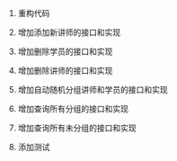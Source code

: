 1. 重构代码

2. 增加添加新讲师的接口和实现

3. 增加删除学员的接口和实现

4. 增加删除讲师的接口和实现

5. 增加自动随机分组讲师和学员的接口和实现

6. 增加查询所有分组的接口和实现

7. 增加查询所有未分组的接口和实现

8. 添加测试
